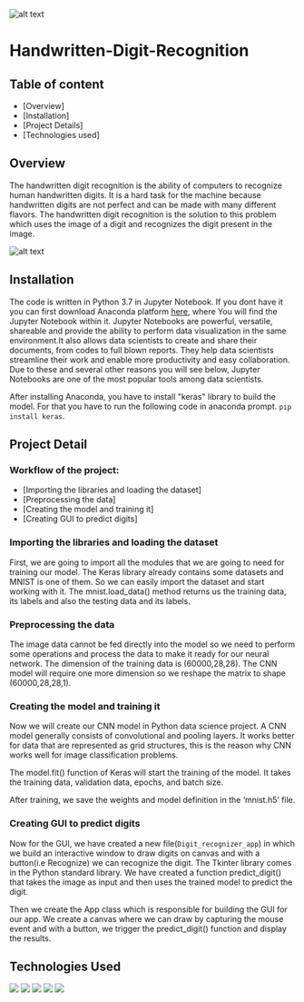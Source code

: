 ![alt text](https://data-flair.training/blogs/wp-content/uploads/sites/2/2020/01/python-machine-learning-project-handwritten-digit-recognition-1-640x480.jpg)

# Handwritten-Digit-Recognition
  
## Table of content
  * [Overview]
  * [Installation]
  * [Project Details]
  * [Technologies used]
  
## Overview
The handwritten digit recognition is the ability of computers to recognize human handwritten digits. It is a hard task for the machine because handwritten digits are not perfect and can be made with many different flavors. The handwritten digit recognition is the solution to this problem which uses the image of a digit and recognizes the digit present in the image.

![alt text](https://camo.githubusercontent.com/3cb372f63ef7bf9417d49b33a9ff444f8b2ac8f9/68747470733a2f2f6b75616e686f6f6e672e66696c65732e776f726470726573732e636f6d2f323031362f30312f6d6e6973746469676974732e676966)



## Installation
The code is written in Python 3.7 in Jupyter Notebook. If you dont have it you can first download Anaconda platform [here](https://docs.anaconda.com/anaconda/install/), where You will find the Jupyter Notebook within it. Jupyter Notebooks are powerful, versatile, shareable and provide the ability to perform data visualization in the same environment.It also allows data scientists to create and share their documents, from codes to full blown reports. They help data scientists streamline their work and enable more productivity and easy collaboration. Due to these and several other reasons you will see below, Jupyter Notebooks are one of the most popular tools among data scientists.

After installing Anaconda, you have to install "keras" library to build the model. For that you have to run the following code in anaconda prompt.
`pip install keras`.

## Project Detail
### Workflow of the project:
   * [Importing the libraries and loading the dataset]
   * [Preprocessing the data]
   * [Creating the model and training it]
   * [Creating GUI to predict digits]
   
### Importing the libraries and loading the dataset
First, we are going to import all the modules that we are going to need for training our model. The Keras library already contains some datasets and MNIST is one of them. So we can easily import the dataset and start working with it. The mnist.load_data() method returns us the training data, its labels and also the testing data and its labels.

### Preprocessing the data
The image data cannot be fed directly into the model so we need to perform some operations and process the data to make it ready for our neural network. The dimension of the training data is (60000,28,28). The CNN model will require one more dimension so we reshape the matrix to shape (60000,28,28,1).

### Creating the model and training it
Now we will create our CNN model in Python data science project. A CNN model generally consists of convolutional and pooling layers. It works better for data that are represented as grid structures, this is the reason why CNN works well for image classification problems.

The model.fit() function of Keras will start the training of the model. It takes the training data, validation data, epochs, and batch size.

After training, we save the weights and model definition in the ‘mnist.h5’ file.

### Creating GUI to predict digits
Now for the GUI, we have created a new file(`Digit_recognizer_app`) in which we build an interactive window to draw digits on canvas and with a button(i.e Recognize) we can recognize the digit. The Tkinter library comes in the Python standard library. We have created a function predict_digit() that takes the image as input and then uses the trained model to predict the digit.

Then we create the App class which is responsible for building the GUI for our app. We create a canvas where we can draw by capturing the mouse event and with a button, we trigger the predict_digit() function and display the results.


## Technologies Used
![](https://www.python.org/static/community_logos/python-logo-master-v3-TM.png)
![](https://miro.medium.com/max/600/0*LZQf7b4u8f97izwV.png)
![](https://static.javatpoint.com/python/images/tkinter-tutorial.png)
![](https://static.javatpoint.com/tutorial/numpy/images/numpy-tutorial.png)
![](https://learncreategame.com/techart/wp-content/uploads/sites/2/2016/06/pil-Maya-Python-Compile.jpg)


